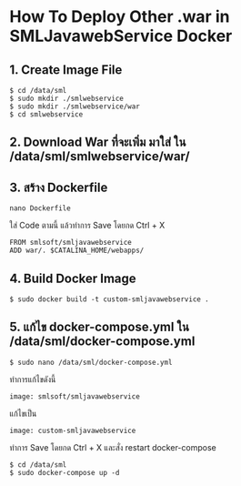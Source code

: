 
# How To Deploy Other .war in SMLJavawebService Docker

## 1. Create Image File
```
$ cd /data/sml
$ sudo mkdir ./smlwebservice
$ sudo mkdir ./smlwebservice/war
$ cd smlwebservice
```

## 2. Download War ที่จะเพิ่ม มาใส่ ใน /data/sml/smlwebservice/war/


## 3. สร้าง Dockerfile

```
nano Dockerfile
```

ใส่ Code ตามนี้ แล้วทำการ Save โดยกด Ctrl + X

```
FROM smlsoft/smljavawebservice
ADD war/. $CATALINA_HOME/webapps/
```

## 4. Build Docker Image

```
$ sudo docker build -t custom-smljavawebservice .
```

## 5. แก้ไข docker-compose.yml ใน /data/sml/docker-compose.yml

```
$ sudo nano /data/sml/docker-compose.yml
```

ทำการแก้ไขดังนี้

```
image: smlsoft/smljavawebservice
```

แก้ไขเป็น

```
image: custom-smljavawebservice
```

ทำการ Save โดยกด Ctrl + X และสั่ง restart docker-compose 

```
$ cd /data/sml
$ sudo docker-compose up -d
```
